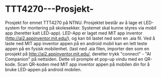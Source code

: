 # TTT4270---Prosjekt-
Prosjekt for emnet TTT4270 på NTNU. Prosjektet består av å lage et LED-system for montering på skolesekker. Systemet skal kunne styres via mobil app (heretter kalt LED-app). LED-App er laget med MIT app inventor (http://ai2.appinventor.mit.edu/), og kan bli lastet ned som en .aia fil. Ved å laste ned MIT app inventor appen på en android mobil kan en lett teste appen på en fysisk mobilenhet. (last ned .aia filen, importer den som en prosjekt på http://ai2.appinventor.mit.edu/, deretter trykk "connect" - "AI Companion" på nettsiden. Dette vil prompte et pop-up vindu med en QR-kode. Scan QR-koden med MIT app inventor appen på mobilen din for å bruke LED-appen på android mobilen. 
